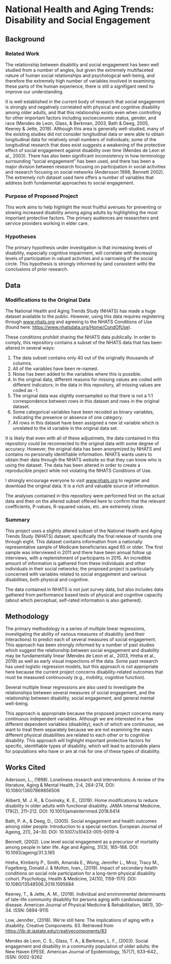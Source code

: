 # National Health and Aging Trends: Disability and Social Engagement

## Background

### Related Work
The relationship between disability and social engagement has been well studied from a number of angles, but given the extremely multifaceted nature of human social relationships and psychological well-being, and therefore the extremely high number of variables involved in examining these parts of the human experience, there is still a signifigant need to improve our understanding.

It is well established in the current body of research that social engagement is strongly and negatively correlated with physical and cognitive disability among older adults, and that this relationship exists even when controlling for other important factors including socioeconomic status, gender, and race (Mendes de Leon, Glass, & Berkman, 2003, Bath & Deeg, 2005, Keeney & Jette, 2019). Although this area is generally well-studied, many of the existing studies did not consider longitudinal data or were able to obtain longitudinal data for relatively small numbers of individuals; some of the longitudinal research that does exist suggests a weakening of the protective effect of social engagement against disability over time (Mendes de Leon et al., 2003). There has also been significant inconsistency in how terminology surrounding “social engagement” has been used, and there has been a major division between research focusing on participation in social activities and research focusing on social networks (Andersson 1998; Bennett 2002). The extremely rich dataset used here offers a number of variables that address both fundamental approaches to social engagement.

### Purpose of Proposed Project
This work aims to help highlight the most fruitful avenues for preventing or slowing increased disability among aging adults by highlighting the most important protective factors. The primary audiences are researchers and service providers working in elder care.

### Hypotheses
The primary hypothesis under investigation is that increasing levels of disability, especially cognitive impairment, will correlate with decreasing levels of participation in valued activities and a narrowing of the social circle. This hypothesis is strongly informed by (and consistent with) the conclusions of prior research.

## Data

### Modifications to the Original Data

The National Health and Aging Trends Study (NHATS) has made a huge dataset available to the public. However, using this data requires registering through www.nhats.org and agreeing to the NHATS Conditions of Use (found here: https://www.nhatsdata.org/Home/CondOfUse).

These conditions prohibit sharing the NHATS data publically. In order to comply, this repository contains a subset of the NHATS data that has been altered in several ways:

1. The data subset contains only 40 out of the originally thousands of columns.
2. All of the variables have been re-named.
3. Noise has been added to the variables where this is possible.
4. In the original data, different reasons for missing values are coded with different indicators; in the data in this repository, all missing values are coded as -1.
5. The original data was slightly oversampled so that there is not a 1:1 correspondence between rows in this dataset and rows in the original dataset.
6. Some categorical variables have been recoded as binary variables, indicating the presence or absence of one category.
7. All rows in this dataset have been assigned a new id variable which is unrelated to the id variable in the original data set.

It is likely that even with all of these adjustmets, the data contained in this repository could be reconnected to the original data with some degree of accuracy. However, the original data has been anonymized by NHATS and contains no personally identifiable information. NHATS wants users to obtain their data through the NHATS website so that they can know who is using the dataset. The data has been altered in order to create a reproducible project while not violating the NHATS Conditions of Use.

I strongly encourage everyone to visit www.nhats.org to register and download the original data. It is a rich and valuable source of information.

The analyses contained in this repository were performed first on the actual data and then on the altered subset offered here to confirm that the relevant coefficients, P-values, R-squared values, etc. are extremely close.

### Summary
This project uses a slightly altered subset of the National Health and Aging Trends Study (NHATS) dataset; specifically the final release of rounds one through eight. This dataset contains information from a nationally representative sample of Medicare beneficiaries aged 65 or older. The first sample was interviewed in 2011 and there have been annual follow up interviews, with a replenishment of participants in 2015. An incredible amount of information is gathered from these individuals and other individuals in their social networks; the proposed project is particularly concerned with variables related to social engagement and various disabilities, both physical and cognitive.

The data contained in NHATS is not just survey data, but also includes data gathered from performance based tests of physical and cognitive capacity (about which perceptual, self-rated information is also gathered).


## Methodology
The primary methodology is a series of multiple linear regressions, investigating the ability of various measures of disability (and their interactions) to predict each of several measures of social engagement. This approach has been strongly informed by a number of past studies which suggest the relationship between social engagement and disability may be fundamentally linear (Mendes de Leon et al., 2003, Hreha et al., 2019) as well as early visual inspections of the data. Some past research has used logistic regression models, but this approach is not appropriate here because the current project concerns disability-related outcomes that must be measured continuously (e.g., mobility, cognitive function).

Several multiple linear regressions are also used to investigate the relationships between several measures of social engagement, and the relationship between disability, social engagement, and general mental well-being.

This approach is appropriate because the proposed project concerns many continuous independent variables. Although we are interested in a few different dependent variables (disability), each of which are continuous, we want to treat them separately because we are not examining the ways different physical disabilities are related to each other or to cognitive disability. This approach will highlight important protective factors for specific, identifiable types of disability, which will lead to actionable plans for populations who have or are at risk for one of these types of disability.

## Works Cited
Adersson, L., (1998). Loneliness research and interventions: A review of the literature, Aging & Mental Health, 2:4, 264-274, DOI: 10.1080/13607869856506

Aliberti, M. J. R., & Covinsky, K. E., (2019). Home modifications to reduce disability in older adults with functional disability. JAMA Internal Medicine, 179(2), 211–212. DOI: 10.1001/jamainternmed.2018.6414

Bath, P. A., & Deeg, D., (2005). Social engagement and health outcomes among older people: Introduction to a special section. European Journal of Ageing, 2(1), 24–30. DOI:
10.1007/s10433-005-0019-4

Bennett, (2002). Low level social engagement as a precursor of mortality among people in later life. Age and Ageing, 31(3), 165–168. DOI: 10.1093/ageing/31.3.165

Hreha, Kimberly P., Smith, Amanda E., Wong, Jennifer L., Mroz, Tracy M., Fogelberg, Donald J. & Molton, Ivan., (2019). Impact of secondary health conditions on social role participation for a long-term physical disability cohort. Psychology, Health & Medicine, 24(10), 1159-1170. DOI: 10.1080/13548506.2019.1595684

Keeney, T., & Jette, A. M., (2019). Individual and environmental determinants of late-life community disability for persons aging with cardiovascular disease. American Journal of Physical Medicine & Rehabilitation, 98(1), 30–34. ISSN: 0894-9115 

Low, Jennifer., (2018). We're still here: The implications of aging with a disability. Creative Components. 83. Retrieved from https://lib.dr.iastate.edu/creativecomponents/83

Mendes de Leon, C. S., Glass, T. A., & Berkman, L. F., (2003). Social engagement and disability in a community population of older adults: the New Haven EPESE. American Journal of Epidemiology, 157(7), 633–642., ISSN: 0002-9262
